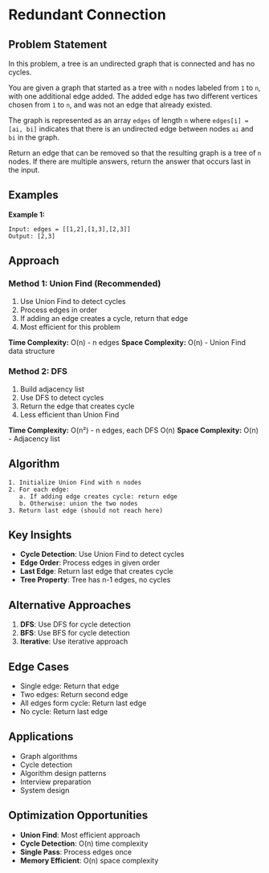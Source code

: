 # Redundant Connection

## Problem Statement

In this problem, a tree is an undirected graph that is connected and has no cycles.

You are given a graph that started as a tree with `n` nodes labeled from `1` to `n`, with one additional edge added. The added edge has two different vertices chosen from `1` to `n`, and was not an edge that already existed.

The graph is represented as an array `edges` of length `n` where `edges[i] = [ai, bi]` indicates that there is an undirected edge between nodes `ai` and `bi` in the graph.

Return an edge that can be removed so that the resulting graph is a tree of `n` nodes. If there are multiple answers, return the answer that occurs last in the input.

## Examples

**Example 1:**
```
Input: edges = [[1,2],[1,3],[2,3]]
Output: [2,3]
```

## Approach

### Method 1: Union Find (Recommended)
1. Use Union Find to detect cycles
2. Process edges in order
3. If adding an edge creates a cycle, return that edge
4. Most efficient for this problem

**Time Complexity:** O(n) - n edges
**Space Complexity:** O(n) - Union Find data structure

### Method 2: DFS
1. Build adjacency list
2. Use DFS to detect cycles
3. Return the edge that creates cycle
4. Less efficient than Union Find

**Time Complexity:** O(n²) - n edges, each DFS O(n)
**Space Complexity:** O(n) - Adjacency list

## Algorithm

```
1. Initialize Union Find with n nodes
2. For each edge:
   a. If adding edge creates cycle: return edge
   b. Otherwise: union the two nodes
3. Return last edge (should not reach here)
```

## Key Insights

- **Cycle Detection**: Use Union Find to detect cycles
- **Edge Order**: Process edges in given order
- **Last Edge**: Return last edge that creates cycle
- **Tree Property**: Tree has n-1 edges, no cycles

## Alternative Approaches

1. **DFS**: Use DFS for cycle detection
2. **BFS**: Use BFS for cycle detection
3. **Iterative**: Use iterative approach

## Edge Cases

- Single edge: Return that edge
- Two edges: Return second edge
- All edges form cycle: Return last edge
- No cycle: Return last edge

## Applications

- Graph algorithms
- Cycle detection
- Algorithm design patterns
- Interview preparation
- System design

## Optimization Opportunities

- **Union Find**: Most efficient approach
- **Cycle Detection**: O(n) time complexity
- **Single Pass**: Process edges once
- **Memory Efficient**: O(n) space complexity
